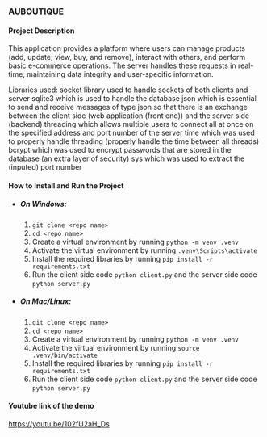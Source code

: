 ### AUBOUTIQUE

#### Project Description

This application provides a platform where users can manage products (add, update, view, buy, and remove), interact with others, and perform basic e-commerce operations. The server handles these requests in real-time, maintaining data integrity and user-specific information.

Libraries used:
socket library used to handle sockets of both clients and server
sqlite3 which is used to handle the database
json which is essential to send and receive messages of type json so that there is an exchange between the client side (web application (front end)) and the server side (backend)
threading which allows multiple users to connect all at once on the specified address and port number of the server
time which was used to properly handle threading (properly handle the time between all threads)
bcrypt which was used to encrypt passwords that are stored in the database (an extra layer of security)
sys which was used to extract the (inputed) port number

#### How to Install and Run the Project

- ##### On Windows:
  1. `git clone <repo name>`
  2. `cd <repo name>`
  3. Create a virtual environment by running `python -m venv .venv`
  4. Activate the virtual environment by running `.venv\Scripts\activate`
  5. Install the required libraries by running `pip install -r requirements.txt`
  6. Run the client side code `python client.py` and the server side code `python server.py`
- ##### On Mac/Linux:
  1. `git clone <repo name>`
  2. `cd <repo name>`
  3. Create a virtual environment by running `python -m venv .venv`
  4. Activate the virtual environment by running `source .venv/bin/activate`
  5. Install the required libraries by running `pip install -r requirements.txt`
  6. Run the client side code `python client.py` and the server side code `python server.py`

#### Youtube link of the demo

https://youtu.be/102fU2aH_Ds
